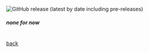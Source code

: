 <img alt="GitHub release (latest by date including pre-releases)" src="https://img.shields.io/github/v/release/badgeminer2dev/dungon-crawler-game?include_prereleases&style=plastic&color=orange"><br>
<h5>none for now</h5><br>
<a href="https://badgeminer2dev.github.io/dungon-crawler-game/">back</a>
